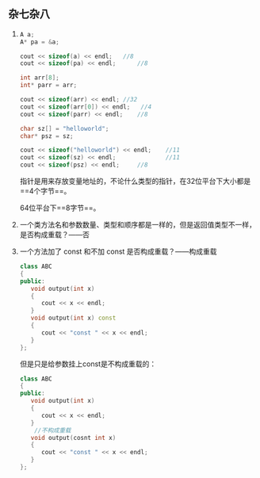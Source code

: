 ## 杂七杂八

1. ```c++
   A a;
   A* pa = &a;
   
   cout << sizeof(a) << endl;	//8
   cout << sizeof(pa) << endl;		//8
   
   int arr[8];
   int* parr = arr;
   
   cout << sizeof(arr) << endl;	//32
   cout << sizeof(arr[0]) << endl;	 //4
   cout << sizeof(parr) << endl;	//8
   
   char sz[] = "helloworld";
   char* psz = sz;
   
   cout << sizeof("helloworld") << endl;	//11
   cout << sizeof(sz) << endl;				//11
   cout << sizeof(psz) << endl;		//8
   ```

   指针是用来存放变量地址的，不论什么类型的指针，在32位平台下大小都是==4个字节==。

   64位平台下==8字节==。

2. 一个类方法名和参数数量、类型和顺序都是一样的，但是返回值类型不一样，是否构成重载？——否

3. 一个方法加了 const 和不加 const 是否构成重载？——构成重载

   ```c++
   class ABC
   {
   public:
      void output(int x)
      {
         cout << x << endl;
      }
      void output(int x) const
      {
         cout << "const " << x << endl;
      } 
   };
   ```

   但是只是给参数挂上const是不构成重载的：

   ```c++
   class ABC
   {
   public:
      void output(int x)
      {
         cout << x << endl;
      }
       //不构成重载
      void output(cosnt int x)
      {
         cout << "const " << x << endl;
      } 
   };
   ```

   